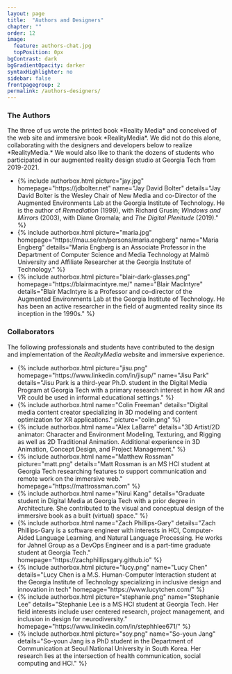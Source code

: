 ```yaml
---
layout: page
title:  "Authors and Designers"
chapter: ""
order: 12
image:
  feature: authors-chat.jpg
  topPosition: 0px
bgContrast: dark
bgGradientOpacity: darker
syntaxHighlighter: no
sidebar: false
frontpagegroup: 2
permalink: /authors-designers/
---
```

<h3>The Authors</h3>
The three of us wrote the printed book *Reality Media* and conceived of the web site and immersive book *RealityMedia*. We did not do this alone, collaborating with the designers and developers below to realize *RealityMedia.*  We would also like to thank the dozens of students who participated in our augmented reality design studio at Georgia Tech from 2019-2021.

<div class="blockGroup">
    <ul class="blockGroup-list">
        <li class="block w33">
          {% include authorbox.html picture="jay.jpg" homepage="https://jdbolter.net" name="Jay David Bolter" details="Jay David Bolter is the Wesley Chair of New Media and co-Director of the Augmented Environments Lab at the Georgia Institute of Technology.  He is the author of <i>Remediation</i> (1999), with Richard Grusin; <i>Windows and Mirrors</i> (2003), with Diane Gromala; and <i>The Digital Plenitude</i> (2019)." %}
        </li>
        <li class="block w33">
          {% include authorbox.html picture="maria.jpg" homepage="https://mau.se/en/persons/maria.engberg" name="Maria Engberg" details="Maria Engberg is an Associate Professor in the Department of Computer Science and Media Technology at Malmö University and Affiliate Researcher at the Georgia Institute of Technology." %}
        </li>
        <li class="block w33">
          {% include authorbox.html picture="blair-dark-glasses.png" homepage="https://blairmacintyre.me/" name="Blair MacIntyre" details="Blair MacIntyre is a Professor and co-director of the Augmented Environments Lab at the Georgia Institute of Technology. He has been an active researcher in the field of augmented reality since its inception in the 1990s." %}
        </li>
    </ul>
</div>

### Collaborators

The following professionals and students have contributed to the design and implementation of the *RealityMedia* website and immersive experience.

<div class="blockGroup">
    <ul class="blockGroup-list">
        <li class="block w25">
          {% include authorbox.html picture="jisu.png" homepage="https://www.linkedin.com/in/jisup/" name="Jisu Park" details="Jisu Park is a third-year Ph.D. student in the Digital Media Program at Georgia Tech with a primary research interest in how AR and VR could be used in informal educational settings." %}
        </li>
        <li class="block w25">
          {% include authorbox.html name="Colin Freeman" details="Digital media content creator specializing in 3D modeling and content optimization for XR applications." picture="colin.png" %}
        </li>
        <li class="block w25">
          {% include authorbox.html name="Alex LaBarre" details="3D Artist/2D animator: Character and Environment Modeling, Texturing, and Rigging as well as 2D Traditional Animation. Additional experience in 3D Animation, Concept Design, and Project Management." %}
        </li>
        <li class="block w25">
          {% include authorbox.html name="Matthew Rossman" picture="matt.png" details="Matt Rossman is an MS HCI student at Georgia Tech researching features to support communication and remote work on the immersive web." homepage="https://mattrossman.com" %}
        </li>
        <li class="block w25">
          {% include authorbox.html name="Nirui Kang" details="Graduate student in Digital Media at Georgia Tech with a prior degree in Architecture. She contributed to the visual and conceptual design of the immersive book as a built (virtual) space." %}
        </li>
        <li class="block w25">
          {% include authorbox.html name="Zach Phillips-Gary" details="Zach Phillips-Gary is a software engineer with interests in HCI,  Computer-Aided Language Learning, and Natural Language Processing. He works for Jahnel Group as a DevOps Engineer and is a part-time graduate student at Georgia Tech." homepage="https://zachphillipsgary.github.io" %}
        </li>
        <li class="block w25">
          {% include authorbox.html picture="lucy.png" name="Lucy Chen" details="Lucy Chen is a M.S. Human-Computer Interaction student at the Georgia Institute of Technology specializing in inclusive design and innovation in tech" homepage="https://www.lucytchen.com/" %}
        </li>
        <li class="block w25">
          {% include authorbox.html picture="stephanie.png" name="Stephanie Lee" details="Stephanie Lee is a MS HCI student at Georgia Tech. Her field interests include user centered research, project management, and inclusion in design for neurodiversity." homepage="https://www.linkedin.com/in/stephhlee671/" %}
        </li>
        <li class="block w25">
          {% include authorbox.html picture="soy.png" name="So-youn Jang" details="So-youn Jang is a PhD student in the Department of Communication at Seoul National University in South Korea. Her research lies at the intersection of health communication, social computing and HCl." %}
        </li>
    </ul>
</div>


